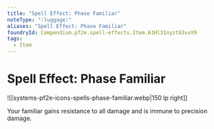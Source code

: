 ```yaml
---
title: "Spell Effect: Phase Familiar"
noteType: ":luggage:"
aliases: "Spell Effect: Phase Familiar"
foundryId: Compendium.pf2e.spell-effects.Item.61Hl31nyzt63vvX9
tags:
  - Item
---
```


# Spell Effect: Phase Familiar
![[systems-pf2e-icons-spells-phase-familiar.webp|150 lp right]]

Your familiar gains resistance to all damage and is immune to precision damage.
